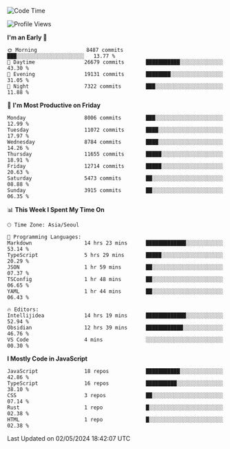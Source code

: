 <!--START_SECTION:waka-->
![Code Time](http://img.shields.io/badge/Code%20Time-6%2C005%20hrs%201%20min-blue)

![Profile Views](http://img.shields.io/badge/Profile%20Views-6-blue)

**I'm an Early 🐤** 

```text
🌞 Morning                8487 commits        ███░░░░░░░░░░░░░░░░░░░░░░   13.77 % 
🌆 Daytime                26679 commits       ███████████░░░░░░░░░░░░░░   43.30 % 
🌃 Evening                19131 commits       ████████░░░░░░░░░░░░░░░░░   31.05 % 
🌙 Night                  7322 commits        ███░░░░░░░░░░░░░░░░░░░░░░   11.88 % 
```
📅 **I'm Most Productive on Friday** 

```text
Monday                   8006 commits        ███░░░░░░░░░░░░░░░░░░░░░░   12.99 % 
Tuesday                  11072 commits       ████░░░░░░░░░░░░░░░░░░░░░   17.97 % 
Wednesday                8784 commits        ████░░░░░░░░░░░░░░░░░░░░░   14.26 % 
Thursday                 11655 commits       █████░░░░░░░░░░░░░░░░░░░░   18.91 % 
Friday                   12714 commits       █████░░░░░░░░░░░░░░░░░░░░   20.63 % 
Saturday                 5473 commits        ██░░░░░░░░░░░░░░░░░░░░░░░   08.88 % 
Sunday                   3915 commits        ██░░░░░░░░░░░░░░░░░░░░░░░   06.35 % 
```


📊 **This Week I Spent My Time On** 

```text
🕑︎ Time Zone: Asia/Seoul

💬 Programming Languages: 
Markdown                 14 hrs 23 mins      █████████████░░░░░░░░░░░░   53.14 % 
TypeScript               5 hrs 29 mins       █████░░░░░░░░░░░░░░░░░░░░   20.29 % 
JSON                     1 hr 59 mins        ██░░░░░░░░░░░░░░░░░░░░░░░   07.37 % 
TSConfig                 1 hr 48 mins        ██░░░░░░░░░░░░░░░░░░░░░░░   06.65 % 
YAML                     1 hr 44 mins        ██░░░░░░░░░░░░░░░░░░░░░░░   06.43 % 

🔥 Editors: 
Intellijidea             14 hrs 19 mins      █████████████░░░░░░░░░░░░   52.94 % 
Obsidian                 12 hrs 39 mins      ████████████░░░░░░░░░░░░░   46.76 % 
VS Code                  4 mins              ░░░░░░░░░░░░░░░░░░░░░░░░░   00.30 % 
```

**I Mostly Code in JavaScript** 

```text
JavaScript               18 repos            ███████████░░░░░░░░░░░░░░   42.86 % 
TypeScript               16 repos            ██████████░░░░░░░░░░░░░░░   38.10 % 
CSS                      3 repos             ██░░░░░░░░░░░░░░░░░░░░░░░   07.14 % 
Rust                     1 repo              █░░░░░░░░░░░░░░░░░░░░░░░░   02.38 % 
HTML                     1 repo              █░░░░░░░░░░░░░░░░░░░░░░░░   02.38 % 
```




 Last Updated on 02/05/2024 18:42:07 UTC
<!--END_SECTION:waka-->
